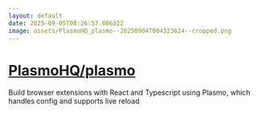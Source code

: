 ```yaml
---
layout: default
date: 2025-09-05T08:26:57.606322
image: assets/PlasmoHQ_plasmo--20250904T004323624--cropped.png
---
```


# [PlasmoHQ/plasmo](https://github.com/PlasmoHQ/plasmo)

Build browser extensions with React and Typescript using Plasmo, which handles config and supports live reload
